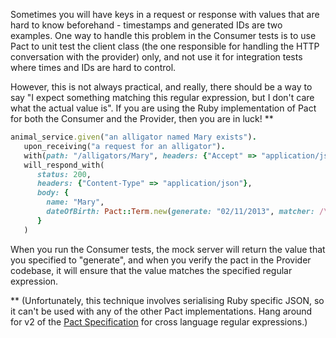 Sometimes you will have keys in a request or response with values that are hard to know beforehand - timestamps and generated IDs are two examples. One way to handle this problem in the Consumer tests is to use Pact to unit test the client class (the one responsible for handling the HTTP conversation with the provider) only, and not use it for integration tests where times and IDs are hard to control.

However, this is not always practical, and really, there should be a way to say "I expect something matching this regular expression, but I don't care what the actual value is". If you are using the Ruby implementation of Pact for both the Consumer and the Provider, then you are in luck! \**

```ruby
animal_service.given("an alligator named Mary exists").
   upon_receiving("a request for an alligator").
   with(path: "/alligators/Mary", headers: {"Accept" => "application/json"}).
   will_respond_with(
      status: 200,
      headers: {"Content-Type" => "application/json"},
      body: {
        name: "Mary",
        dateOfBirth: Pact::Term.new(generate: "02/11/2013", matcher: /\d{2}\/\d{2}\/\d{4}/)
      }
   )
```

When you run the Consumer tests, the mock server will return the value that you specified to "generate", and when you verify the pact in the Provider codebase, it will ensure that the value matches the specified regular expression.

\** (Unfortunately, this technique involves serialising Ruby specific JSON, so it can't be used with any of the other Pact implementations. Hang around for v2 of the [Pact Specification](https://github.com/bethesque/pact-specification) for cross language regular expressions.)